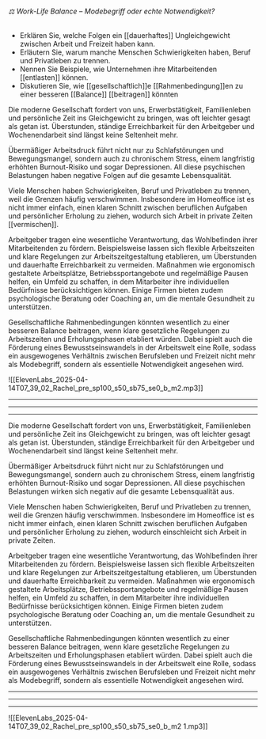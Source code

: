 ###### ⚖️ Work-Life Balance – Modebegriff oder echte Notwendigkeit?
- Erklären Sie, welche Folgen ein [[dauerhaftes]] Ungleichgewicht zwischen Arbeit und Freizeit haben kann.  
- Erläutern Sie, warum manche Menschen Schwierigkeiten haben, Beruf und Privatleben zu trennen.  
- Nennen Sie Beispiele, wie Unternehmen ihre Mitarbeitenden [[entlasten]] können.  
- Diskutieren Sie, wie [[gesellschaftlich]]e [[Rahmenbedingung]]en zu einer besseren [[Balance]] [[beitragen]] könnten  

Die moderne Gesellschaft fordert von uns, Erwerbstätigkeit, Familienleben und persönliche Zeit ins Gleichgewicht zu bringen, was oft leichter gesagt als getan ist. Überstunden, ständige Erreichbarkeit für den Arbeitgeber und Wochenendarbeit sind längst keine Seltenheit mehr.

Übermäßiger Arbeitsdruck führt nicht nur zu Schlafstörungen und Bewegungsmangel, sondern auch zu chronischem Stress, einem langfristig erhöhten Burnout-Risiko und sogar Depressionen. All diese psychischen Belastungen haben negative Folgen auf die gesamte Lebensqualität.

Viele Menschen haben Schwierigkeiten, Beruf und Privatleben zu trennen, weil die Grenzen häufig verschwimmen. Insbesondere im Homeoffice ist es nicht immer einfach, einen klaren Schnitt zwischen beruflichen Aufgaben und persönlicher Erholung zu ziehen, wodurch sich Arbeit in private Zeiten [[vermischen]].

Arbeitgeber tragen eine wesentliche Verantwortung, das Wohlbefinden ihrer Mitarbeitenden zu fördern. Beispielsweise lassen sich flexible Arbeitszeiten und klare Regelungen zur Arbeitszeitgestaltung etablieren, um Überstunden und dauerhafte Erreichbarkeit zu vermeiden. Maßnahmen wie ergonomisch gestaltete Arbeitsplätze, Betriebssportangebote und regelmäßige Pausen helfen, ein Umfeld zu schaffen, in dem Mitarbeiter ihre individuellen Bedürfnisse berücksichtigen können. Einige Firmen bieten zudem psychologische Beratung oder Coaching an, um die mentale Gesundheit zu unterstützen.

Gesellschaftliche Rahmenbedingungen könnten wesentlich zu einer besseren Balance beitragen, wenn klare gesetzliche Regelungen zu Arbeitszeiten und Erholungsphasen etabliert würden. Dabei spielt auch die Förderung eines Bewusstseinswandels in der Arbeitswelt eine Rolle, sodass ein ausgewogenes Verhältnis zwischen Berufsleben und Freizeit nicht mehr als Modebegriff, sondern als essentielle Notwendigkeit angesehen wird.

![[ElevenLabs_2025-04-14T07_39_02_Rachel_pre_sp100_s50_sb75_se0_b_m2.mp3]]

---
---
---


Die moderne Gesellschaft fordert von uns, Erwerbstätigkeit, Familienleben und persönliche Zeit ins Gleichgewicht zu bringen, was oft leichter gesagt als getan ist. Überstunden, ständige Erreichbarkeit für den Arbeitgeber und Wochenendarbeit sind längst keine Seltenheit mehr.

Übermäßiger Arbeitsdruck führt nicht nur zu Schlafstörungen und Bewegungsmangel, sondern auch zu chronischem Stress, einem langfristig erhöhten Burnout-Risiko und sogar Depressionen. All diese psychischen Belastungen wirken sich negativ auf die gesamte Lebensqualität aus.

Viele Menschen haben Schwierigkeiten, Beruf und Privatleben zu trennen, weil die Grenzen häufig verschwimmen. Insbesondere im Homeoffice ist es nicht immer einfach, einen klaren Schnitt zwischen beruflichen Aufgaben und persönlicher Erholung zu ziehen, wodurch einschleicht sich Arbeit in private Zeiten.

Arbeitgeber tragen eine wesentliche Verantwortung, das Wohlbefinden ihrer Mitarbeitenden zu fördern. Beispielsweise lassen sich flexible Arbeitszeiten und klare Regelungen zur Arbeitszeitgestaltung etablieren, um Überstunden und dauerhafte Erreichbarkeit zu vermeiden. Maßnahmen wie ergonomisch gestaltete Arbeitsplätze, Betriebssportangebote und regelmäßige Pausen helfen, ein Umfeld zu schaffen, in dem Mitarbeiter ihre individuellen Bedürfnisse berücksichtigen können. Einige Firmen bieten zudem psychologische Beratung oder Coaching an, um die mentale Gesundheit zu unterstützen.

Gesellschaftliche Rahmenbedingungen könnten wesentlich zu einer besseren Balance beitragen, wenn klare gesetzliche Regelungen zu Arbeitszeiten und Erholungsphasen etabliert würden. Dabei spielt auch die Förderung eines Bewusstseinswandels in der Arbeitswelt eine Rolle, sodass ein ausgewogenes Verhältnis zwischen Berufsleben und Freizeit nicht mehr als Modebegriff, sondern als essentielle Notwendigkeit angesehen wird.

---
---
---

![[ElevenLabs_2025-04-14T07_39_02_Rachel_pre_sp100_s50_sb75_se0_b_m2 1.mp3]]